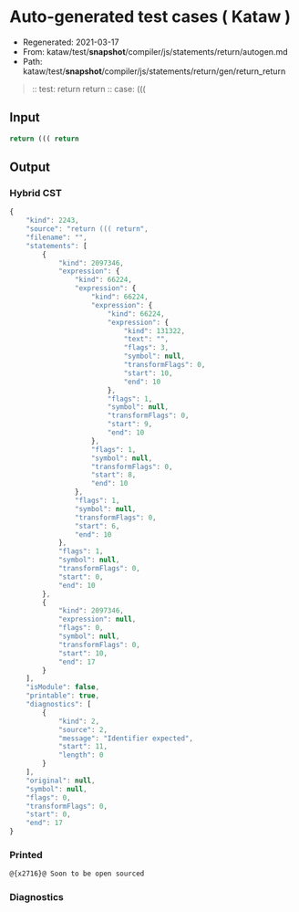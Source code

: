 # Auto-generated test cases ( Kataw )
- Regenerated: 2021-03-17
- From: kataw/test/__snapshot__/compiler/js/statements/return/autogen.md
- Path: kataw/test/__snapshot__/compiler/js/statements/return/gen/return_return
> :: test: return return
> :: case: (((
## Input

`````js
return ((( return
`````

## Output

### Hybrid CST

```javascript
{
    "kind": 2243,
    "source": "return ((( return",
    "filename": "",
    "statements": [
        {
            "kind": 2097346,
            "expression": {
                "kind": 66224,
                "expression": {
                    "kind": 66224,
                    "expression": {
                        "kind": 66224,
                        "expression": {
                            "kind": 131322,
                            "text": "",
                            "flags": 3,
                            "symbol": null,
                            "transformFlags": 0,
                            "start": 10,
                            "end": 10
                        },
                        "flags": 1,
                        "symbol": null,
                        "transformFlags": 0,
                        "start": 9,
                        "end": 10
                    },
                    "flags": 1,
                    "symbol": null,
                    "transformFlags": 0,
                    "start": 8,
                    "end": 10
                },
                "flags": 1,
                "symbol": null,
                "transformFlags": 0,
                "start": 6,
                "end": 10
            },
            "flags": 1,
            "symbol": null,
            "transformFlags": 0,
            "start": 0,
            "end": 10
        },
        {
            "kind": 2097346,
            "expression": null,
            "flags": 0,
            "symbol": null,
            "transformFlags": 0,
            "start": 10,
            "end": 17
        }
    ],
    "isModule": false,
    "printable": true,
    "diagnostics": [
        {
            "kind": 2,
            "source": 2,
            "message": "Identifier expected",
            "start": 11,
            "length": 0
        }
    ],
    "original": null,
    "symbol": null,
    "flags": 0,
    "transformFlags": 0,
    "start": 0,
    "end": 17
}
```

### Printed

```javascript
@{x2716}@ Soon to be open sourced
```

### Diagnostics

```javascript

```

